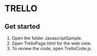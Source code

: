 # TRELLO 

## Get started


1. Open the folder JavascriptSample.
2. Open TrelloPage.html for the web view. 
3. To review the code, open TrelloCode.js.